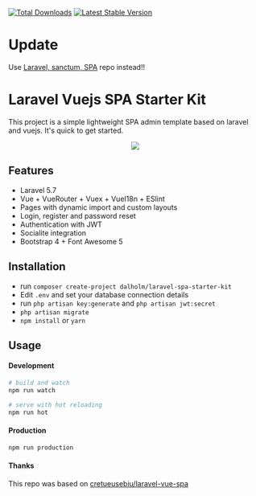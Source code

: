 <a href="https://packagist.org/packages/dalholm/laravel-spa-starter-kit"><img src="https://poser.pugx.org/dalholm/laravel-spa-starter-kit/d/total.svg" alt="Total Downloads"></a>
<a href="https://packagist.org/packages/dalholm/laravel-spa-starter-kit"><img src="https://poser.pugx.org/dalholm/laravel-spa-starter-kit/v/stable.svg" alt="Latest Stable Version"></a>

# Update
Use [Laravel, sanctum, SPA](https://github.com/dalholm/larabue-simple-laravel-sanctum-spa-admin) repo instead!!

# Laravel Vuejs SPA Starter Kit
This project is a simple lightweight SPA admin template based on laravel and vuejs. It's quick to get started.

<p align="center">
<img src="https://i.imgur.com/UiPZozv.png">
</p>

## Features

- Laravel 5.7 
- Vue + VueRouter + Vuex + VueI18n + ESlint
- Pages with dynamic import and custom layouts
- Login, register and password reset
- Authentication with JWT
- Socialite integration
- Bootstrap 4 + Font Awesome 5

## Installation
- run `composer create-project dalholm/laravel-spa-starter-kit`
- Edit `.env` and set your database connection details
-  run `php artisan key:generate` and `php artisan jwt:secret`
- `php artisan migrate`
- `npm install` or `yarn`

## Usage

#### Development

```bash
# build and watch
npm run watch

# serve with hot reloading
npm run hot
```

#### Production

```bash
npm run production
```

#### Thanks
This repo was based on [cretueusebiu/laravel-vue-spa](https://github.com/cretueusebiu/laravel-vue-spa)
